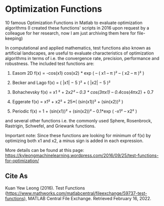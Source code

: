 # Optimization Functions
10 famous Optimization Functions in Matlab to evaluate optimization algorithms
(I created these functions' scripts in 2016 upon request by a colleague for her research, now I am just archiving them here for file-keeping)

In computational and applied mathematics, test functions also known as artificial landscapes, are useful to evaluate characteristics of optimization algorithms in terms of i.e. the convergence rate, precision, performance and robustness.
The included test functions are:
1. Easom 2D
f(x) = -cos(x1) cos(x2) * exp ( – ( x1 – π )² – ( x2 – π )² )
2. Becker and Lago
f(x) = ( |x1| − 5 )² + ( |x2| − 5 )²

3. Bohachevsky
f(x) = x1 ² + 2*x2² – 0.3 * cos(3πx1) – 0.4*cos(4πx2) + 0.7

4. Eggerate
f(x) = x1² + x2² + 25*( (sin(x1))² + (sin(x2))² )

5. Periodic
f(x) = 1 + (sin(x1))² + (sin(x2))² – 0.1*exp ( -x1² – x2² )

and several other functions i.e. the commonly used Sphere, Rosenbrock, Rastrigin, Schwefel, and Griewank functions.

Important note:
Since these functions are looking for minimum of f(x) by optimizing both x1 and x2, a minus sign is added in each expression.

More details can be found at this page: https://kyleongmachinelearning.wordpress.com/2016/09/25/test-functions-for-optimization/

## Cite As
Kuan Yew Leong (2016). Test Functions (https://www.mathworks.com/matlabcentral/fileexchange/59737-test-functions), MATLAB Central File Exchange. Retrieved February 16, 2022.
